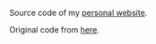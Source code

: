 Source code of my <a href="https://daiacassol.github.io/"> personal website</a>.

Original code from <a href="https://github.com/dcassol/dcassol.github.io"> here</a>.
